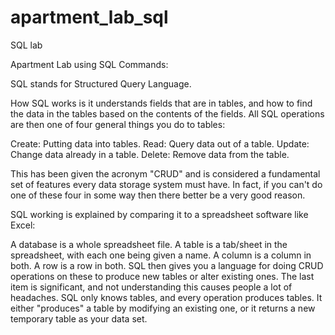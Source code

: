 apartment_lab_sql
=================

SQL lab

Apartment Lab using SQL Commands:

SQL stands for Structured Query Language.

How SQL works is it understands fields that are in tables, and how to find the data in the tables based on the contents of the fields. All SQL operations are then one of four general things you do to tables:

Create:
Putting data into tables.
Read:
Query data out of a table.
Update:
Change data already in a table.
Delete:
Remove data from the table.

This has been given the acronym "CRUD" and is considered a fundamental set of features every data storage system must have. In fact, if you can't do one of these four in some way then there better be a very good reason.

SQL working is explained by comparing it to a spreadsheet software like Excel:

A database is a whole spreadsheet file.
A table is a tab/sheet in the spreadsheet, with each one being given a name.
A column is a column in both.
A row is a row in both.
SQL then gives you a language for doing CRUD operations on these to produce new tables or alter existing ones.
The last item is significant, and not understanding this causes people a lot of headaches. SQL only knows tables, and every operation produces tables. It either "produces" a table by modifying an existing one, or it returns a new temporary table as your data set.


